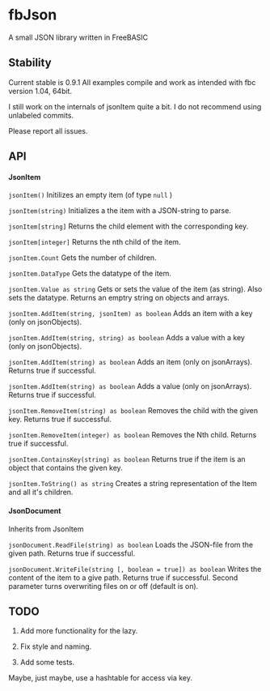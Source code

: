 # fbJson

A small JSON library written in FreeBASIC

## Stability

Current stable is 0.9.1 All examples compile and work as intended with fbc version 1.04, 64bit. 

I still work on the internals of jsonItem quite a bit. I do not recommend using unlabeled commits.

Please report all issues.

## API

#### JsonItem

`jsonItem()` 
Initilizes an empty item (of type `null` )

`jsonItem(string)`
Initializes a the item with a JSON-string to parse.

`jsonItem[string]` 
Returns the child element with the corresponding key.

`jsonItem[integer]` 
Returns the nth child of the item.

`jsonItem.Count` 
Gets the number of children.

`jsonItem.DataType` 
Gets the datatype of the item.

`jsonItem.Value as string` 
Gets or sets the value of the item (as string). Also sets the datatype. Returns an emptry string on objects and arrays.

`jsonItem.AddItem(string, jsonItem) as boolean` 
Adds an item with a key (only on jsonObjects).

`jsonItem.AddItem(string, string) as boolean` 
Adds a value with a key (only on jsonObjects).

`jsonItem.AddItem(string) as boolean` 
Adds an item (only on jsonArrays). Returns true if successful.

`jsonItem.AddItem(string) as boolean` 
Adds a value (only on jsonArrays). Returns true if successful.

`jsonItem.RemoveItem(string) as boolean` 
Removes the child with the given key. Returns true if successful.

`jsonItem.RemoveItem(integer) as boolean` 
Removes the Nth child. Returns true if successful.

`jsonItem.ContainsKey(string) as boolean` 
Returns true if the item is an object that contains the given key.

`jsonItem.ToString() as string` 
Creates a string representation of the Item and all it's children.

#### JsonDocument

Inherits from JsonItem

`jsonDocument.ReadFile(string) as boolean`
Loads the JSON-file from the given path. Returns true if successful.

`jsonDocument.WriteFile(string [, boolean = true]) as boolean`
Writes the content of the item to a give path. Returns true if successful. Second parameter turns overwriting files on or off (default is on).

## TODO

1) Add more functionality for the lazy.

2) Fix style and naming.

3) Add some tests.

Maybe, just maybe, use a hashtable for access via key.

